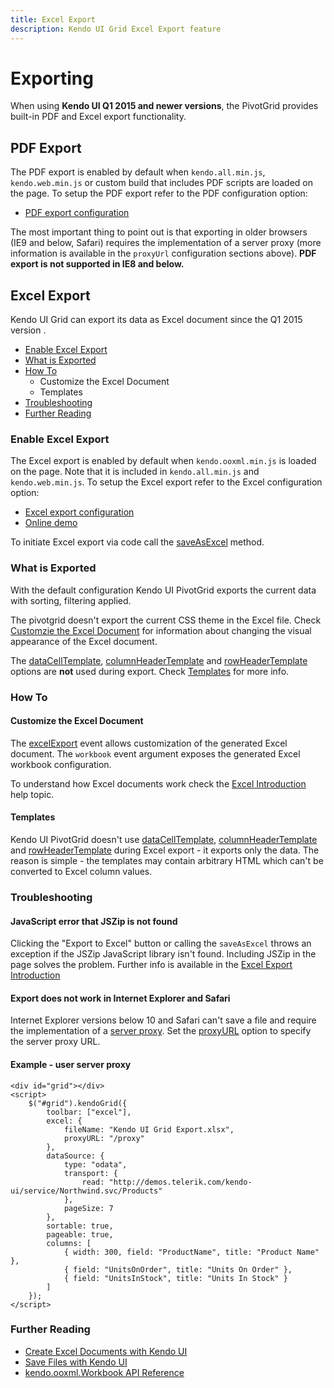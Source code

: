 ```yaml
---
title: Excel Export
description: Kendo UI Grid Excel Export feature
---
```


# Exporting

When using **Kendo UI Q1 2015 and newer versions**, the PivotGrid provides built-in PDF and Excel export functionality.

## PDF Export

The PDF export is enabled by default when `kendo.all.min.js`, `kendo.web.min.js` or custom build that includes PDF scripts are loaded on the page.
To setup the PDF export refer to the PDF configuration option:

* [PDF export configuration](/api/javascript/ui/pivotgrid#configuration-pdf)

The most important thing to point out is that exporting in older browsers (IE9 and below, Safari) requires the implementation of a server proxy
(more information is available in the `proxyUrl` configuration sections above). **PDF export is not supported in IE8 and below.**

## Excel Export

Kendo UI Grid can export its data as Excel document since the Q1 2015 version .

- [Enable Excel Export](#enable-excel-export)
- [What is Exported](#what-is-exported)
- [How To](#how-to)
    - Customize the Excel Document
    - Templates
- [Troubleshooting](#troubleshooting)
- [Further Reading](#further-reading)

### Enable Excel Export

The Excel export is enabled by default when `kendo.ooxml.min.js` is loaded on the page. Note that it is included in `kendo.all.min.js` and `kendo.web.min.js`.
To setup the Excel export refer to the Excel configuration option:

* [Excel export configuration](/api/javascript/ui/pivotgrid#configuration-excel)
* [Online demo](http://demos.telerik.com/kendo-ui/pivotgrid/excel-export)

To initiate Excel export via code call the [saveAsExcel](/api/javascript/ui/pivotgrid.html#methods-saveAsExcel) method.


### What is Exported

With the default configuration Kendo UI PivotGrid exports the current data with sorting, filtering applied.

The pivotgrid doesn't export the current CSS theme in the Excel file. Check [Customzie the Excel Document](#customize-the-excel-document) for information about changing the visual appearance of the Excel document.

The [dataCellTemplate](/api/javascript/ui/pivotgrid#configuration-dataCellTemplate), [columnHeaderTemplate](/api/javascript/ui/pivotgrid#configuration-columnHeaderTemplate) and
[rowHeaderTemplate](/api/javascript/ui/pivotgrid#configuration-rowHeaderTemplate) options are **not** used during export. Check [Templates](#templates) for more info.

### How To

#### Customize the Excel Document

The [excelExport](/api/javascript/ui/grid#events-excelExport) event allows customization of the generated Excel document.
The `workbook` event argument exposes the generated Excel workbook configuration.

To understand how Excel documents work check the [Excel Introduction](/framework/excel/introduction#create-excel-document) help topic.

#### Templates

Kendo UI PivotGrid doesn't use [dataCellTemplate](/api/javascript/ui/pivotgrid#configuration-dataCellTemplate), [columnHeaderTemplate](/api/javascript/ui/pivotgrid#configuration-columnHeaderTemplate) and
[rowHeaderTemplate](/api/javascript/ui/pivotgrid#configuration-rowHeaderTemplate) during Excel export - it exports only the data. The reason is simple - the templates may contain arbitrary HTML which can't be converted to Excel column values.

### Troubleshooting

#### JavaScript error that JSZip is not found

Clicking the "Export to Excel" button or calling the `saveAsExcel` throws an exception if the JSZip JavaScript library isn't found. Including JSZip in the page solves the problem.
Further info is available in the [Excel Export Introduction](/framework/excel/introduction#requirements)

#### Export does not work in Internet Explorer and Safari

Internet Explorer versions below 10 and Safari can't save a file and require the implementation of a [server proxy](/framework/save-files/introduction#browser-support).
Set the [proxyURL](/api/javascript/ui/pivotgrid#configuration-excel.proxyURL) option to specify the server proxy URL.

#### Example - user server proxy

    <div id="grid"></div>
    <script>
        $("#grid").kendoGrid({
            toolbar: ["excel"],
            excel: {
                fileName: "Kendo UI Grid Export.xlsx",
                proxyURL: "/proxy"
            },
            dataSource: {
                type: "odata",
                transport: {
                    read: "http://demos.telerik.com/kendo-ui/service/Northwind.svc/Products"
                },
                pageSize: 7
            },
            sortable: true,
            pageable: true,
            columns: [
                { width: 300, field: "ProductName", title: "Product Name" },
                { field: "UnitsOnOrder", title: "Units On Order" },
                { field: "UnitsInStock", title: "Units In Stock" }
            ]
        });
    </script>


### Further Reading

* [Create Excel Documents with Kendo UI](/framework/excel/introduction)
* [Save Files with Kendo UI](/framework/save-files/introduction)
* [kendo.ooxml.Workbook API Reference](/api/javascript/ooxml/Workbook)
